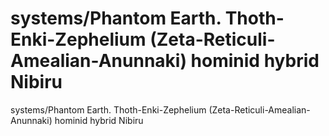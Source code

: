 # systems/Phantom Earth. Thoth-Enki-Zephelium (Zeta-Reticuli-Amealian-Anunnaki) hominid hybrid Nibiru

systems/Phantom Earth. Thoth-Enki-Zephelium (Zeta-Reticuli-Amealian-Anunnaki) hominid hybrid Nibiru